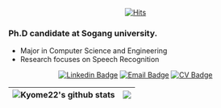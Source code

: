 <div align=center>

  
  
[![Hits](https://hits.seeyoufarm.com/api/count/incr/badge.svg?url=https%3A%2F%2Fgithub.com%2Findra622&count_bg=%2379C83D&title_bg=%23555555&icon=&icon_color=%23E7E7E7&title=hits&edge_flat=false)](https://hits.seeyoufarm.com)

</div>

### Ph.D candidate at Sogang university.
* Major in Computer Science and Engineering
* Research focuses on Speech Recognition


<div align=center>

[![Linkedin Badge](https://img.shields.io/badge/-LinkedIn-blue?style=flat-square&logo=Linkedin&logoColor=white)](https://www.linkedin.com/in/parkhosung/)
[![Email Badge](https://img.shields.io/badge/Gmail-d14836?style=flat-square&logo=Gmail&logoColor=white)](mailto:hosungpark@sogang.ac.kr)
[![CV Badge](https://img.shields.io/badge/-CV-brightgreen?style=flat-square&logo=Github&logoColor=white)](https://indra622.github.io/misc/Hosung_CV.pdf)

</div>

| <img align="center" src="https://github-readme-stats.vercel.app/api?username=indra622&show_icons=true&include_all_commits=true&theme=buefy&hide_border=true" alt="Kyome22's github stats" /> | <img align="center" src="https://github-readme-stats.vercel.app/api/top-langs/?username=indra622&layout=compact&theme=buefy&hide_border=true" /> |
| ----- | ----- |

<!--
**indra622/indra622** is a ✨ _special_ ✨ repository because its `README.md` (this file) appears on your GitHub profile.

Here are some ideas to get you started:

- 🔭 I’m currently working on ...
- 🌱 I’m currently learning ...
- 👯 I’m looking to collaborate on ...
- 🤔 I’m looking for help with ...
- 💬 Ask me about ...
- 📫 How to reach me: ...
- 😄 Pronouns: ...
- ⚡ Fun fact: ...
-->
